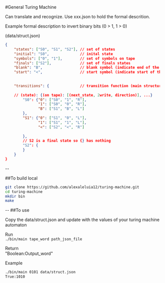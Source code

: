 
#General Turing Machine

Can translate and recognize. Use xxx.json to hold the formal descrition.



Example formal description to invert binary bits (0 > 1, 1 > 0)

(data/struct.json)
```json
{
    "states": ["S0", "S1", "S2"], // set of states
    "initial": "S0",              // inital state
    "symbols": ["0", "1"],        // set of symbols on tape
    "finals": ["S2"],             // set of finals states 
    "blank": "B",                 // blank symbol (indicate end of the word on tape)
    "start": "<",                 // start symbol (indicate start of the word on tape)
    
    
    "transitions": {              // transition function (main structure of turing machine)
    
    // (state): {(on tape): [(next_state, 2write, direction)], ...}
        "S0": {"0": ["S0", "1", "R"],
               "1": ["S0", "0", "R"],
               "B": ["S1", "B", "L"]
        },
        "S1": {"0": ["S1", "0", "L"],
               "1": ["S1", "1", "L"],
               "<": ["S2", "<", "R"]
        
        },
        // S2 is a final state so {} has nothing
        "S2": {
        }
    }
}
```
--

##To build local

```sh
git clone https://github.com/alexaleluia12/turing-machine.git
cd turing-machine
mkdir bin
make
```
--
##To use

Copy the data/struct.json and update with the values of your turing machine automaton

Run<br/>
``` ./bin/main tape_word path_json_file ```

Return<br />
"Boolean:Output_word"

Example<br />
```sh
./bin/main 0101 data/struct.json
True:1010
```




